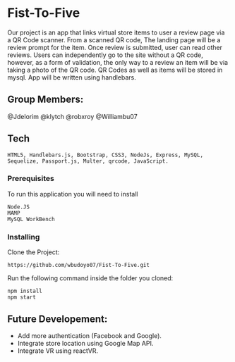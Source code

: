 # Fist-To-Five
Our project is an app that links virtual store items to user a review page via a QR Code scanner.
From a scanned QR code, The landing page will be a review prompt for the item. Once review is submitted, user can read other reviews.
Users can independently go to the site without a QR code, however, as a form of validation, the only way to a review an item will be via taking a photo of the QR code.
QR Codes as well as items will be stored in mysql. App will be written using handlebars. 

## Group Members:
@Jdelorim
@klytch
@robxroy
@Williambu07

## Tech

```
HTML5, Handlebars.js, Bootstrap, CSS3, NodeJs, Express, MySQL, Sequelize, Passport.js, Multer, qrcode, JavaScript.

```

### Prerequisites

To run this application you will need to install
```
Node.JS
MAMP
MySQL WorkBench
```
### Installing
Clone the Project:
```
https://github.com/wbudoyo07/Fist-To-Five.git

```
Run the following command inside the folder you cloned:
```
npm install
npm start
```

## Future Developement:
- Add more authentication (Facebook and Google).
- Integrate store location using Google Map API.
- Integrate VR  using reactVR.

